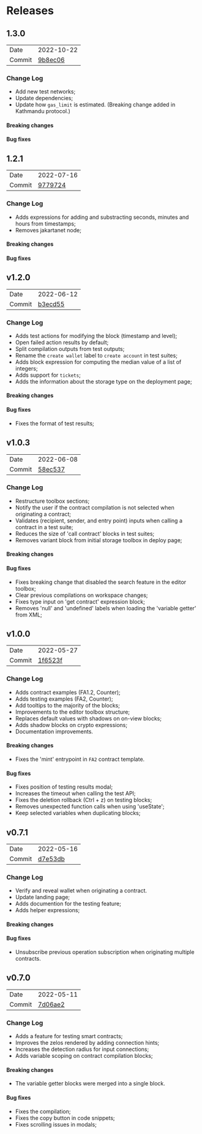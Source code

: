# Releases


## 1.3.0
|   |   |
|---|---|
| Date | 2022-10-22 |
| Commit  | [9b8ec06](https://github.com/TezWell/VisualTez/commit/9b8ec067b0514c17a156a0c6256d651a90b9966f) |

### Change Log

- Add new test networks;
- Update dependencies;
- Update how `gas_limit` is estimated. (Breaking change added in Kathmandu protocol.)

#### Breaking changes
#### Bug fixes

## 1.2.1
|   |   |
|---|---|
| Date | 2022-07-16 |
| Commit  | [9779724](https://github.com/TezWell/VisualTez/commit/977972428115f9024e42629bbe4dd62541654ff1) |

### Change Log

- Adds expressions for adding and substracting seconds, minutes and hours from timestamps;
- Removes jakartanet node;

#### Breaking changes
#### Bug fixes

## v1.2.0
|   |   |
|---|---|
| Date | 2022-06-12 |
| Commit  | [b3ecd55](https://github.com/TezWell/VisualTez/commit/b3ecd55c4cf21ac3be837b832fa78a1f5bcb1472) |

### Change Log

- Adds test actions for modifying the block (timestamp and level);
- Open failed action results by default;
- Split compilation outputs from test outputs;
- Rename the `create wallet` label to `create account` in test suites;
- Adds block expression for computing the median value of a list of integers;
- Adds support for `tickets`;
- Adds the information about the storage type on the deployment page;

#### Breaking changes

#### Bug fixes

- Fixes the format of test results;

## v1.0.3
|   |   |
|---|---|
| Date | 2022-06-08 |
| Commit  | [58ec537](https://github.com/TezWell/VisualTez/commit/58ec5373bf8efd55d43ab62fc371d21d2a79ef95) |

### Change Log

- Restructure toolbox sections;
- Notify the user if the contract compilation is not selected when originating a contract;
- Validates (recipient, sender, and entry point) inputs when calling a contract in a test suite;
- Reduces the size of 'call contract' blocks in test suites;
- Removes variant block from initial storage toolbox in deploy page;

#### Breaking changes

#### Bug fixes

- Fixes breaking change that disabled the search feature in the editor toolbox;
- Clear previous compilations on workspace changes;
- Fixes type input on 'get contract' expression block;
- Removes 'null' and 'undefined' labels when loading the 'variable getter' from XML;

## v1.0.0
|   |   |
|---|---|
| Date | 2022-05-27 |
| Commit  | [1f6523f](https://github.com/TezWell/VisualTez/commit/1f6523f6c88e6334548b6f79cda8e93da78b9fc0) |

### Change Log

- Adds contract examples (FA1.2, Counter);
- Adds testing examples (FA2, Counter);
- Add tooltips to the majority of the blocks;
- Improvements to the editor toolbox structure;
- Replaces default values with shadows on on-view blocks;
- Adds shadow blocks on crypto expressions;
- Documentation improvements.


#### Breaking changes

- Fixes the 'mint' entrypoint in `FA2` contract template.

#### Bug fixes

- Fixes position of testing results modal;
- Increases the timeout when calling the test API;
- Fixes the deletion rollback (Ctrl + z) on testing blocks;
- Removes unexpected function calls when using 'useState';
- Keep selected variables when duplicating blocks;

## v0.7.1
|   |   |
|---|---|
| Date | 2022-05-16 |
| Commit  | [d7e53db](https://github.com/TezWell/VisualTez/commit/d7e53db200a25589f2ba2355fd4efdc52c9558c6) |

### Change Log

- Verify and reveal wallet when originating a contract.
- Update landing page;
- Adds documention for the testing feature;
- Adds helper expressions;

#### Breaking changes

#### Bug fixes

- Unsubscribe previous operation subscription when originating multiple contracts.

## v0.7.0
|   |   |
|---|---|
| Date | 2022-05-11 |
| Commit  | [7d06ae2](https://github.com/TezWell/VisualTez/commit/7d06ae264628c0caa033e37a094812ee2db8966f) |

### Change Log

- Adds a feature for testing smart contracts;
- Improves the zelos rendered by adding connection hints;
- Increases the detection radius for input connections;
- Adds variable scoping on contract compilation blocks;

#### Breaking changes

- The variable getter blocks were merged into a single block.

#### Bug fixes

- Fixes the compilation;
- Fixes the copy button in code snippets;
- Fixes scrolling issues in modals;
